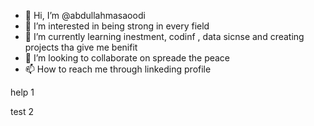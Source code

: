 - 👋 Hi, I’m @abdullahmasaoodi
- 👀 I’m interested in being strong in every field
- 🌱 I’m currently learning inestment, codinf , data sicnse and creating projects tha give me benifit 
- 💞️ I’m looking to collaborate on spreade the peace
- 📫 How to reach me through linkeding profile


help 1 

test 2 
<!---
abdullahmasaoodi/abdullahmasaoodi is a ✨ special ✨ repository because its `README.md` (this file) appears on your GitHub profile.
You can click the Preview link to take a look at your changes.
--->
